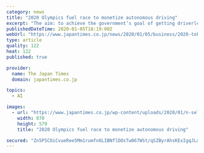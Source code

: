 ```yaml
---
category: news
title: "2020 Olympics fuel race to monetize autonomous driving"
excerpt: "The aim: to achieve the government’s goal of getting driverless vehicles up and running ... the only one in Japan that has been issued a green license plate for buses, which allows passenger ..."
publishedDateTime: 2020-01-05T18:19:00Z
webUrl: "https://www.japantimes.co.jp/news/2020/01/05/business/2020-tokyo-olympics-monetize-autonomous-driving/"
type: article
quality: 122
heat: 122
published: true

provider:
  name: The Japan Times
  domain: japantimes.co.jp

topics:
  - AI

images:
  - url: "https://www.japantimes.co.jp/wp-content/uploads/2020/01/n-selfdriving-a-20200106-870x579.jpg"
    width: 870
    height: 579
    title: "2020 Olympics fuel race to monetize autonomous driving"

secured: "Zn5P5COiCvueRee5Mm1rumfn6LIBNflDOsTw067WSt/qSZByrAhsKExIgqJLdzq5wZclZ5foNYeYY6TKQcQ4YUv9HORpXuIBk2I+FAspnPrFG5r1w8QfTmGCmojuat9WFLAv4Gsu4CbdLh5DAu/VIIy4RJUB820xQpYq+EpaIA5BNczN6lIgfi4N+JT05pa+BTN1vnfeU3BqBg6LvS71LxGgF+uunybFqe5nKXYzXyCelNS6R35T2DIQEdWkdpOQm6YNf5Xnt5nMQeNaDXXnaoej1GqQJVthxqDVBIRmNGSjUl+O9Y6wtc4gyC8Ihih/Qd6Rrad/IT+Z64Z/y8B1LA==;SiejJ81Egpjtfwz/MtVp0Q=="
---
```


